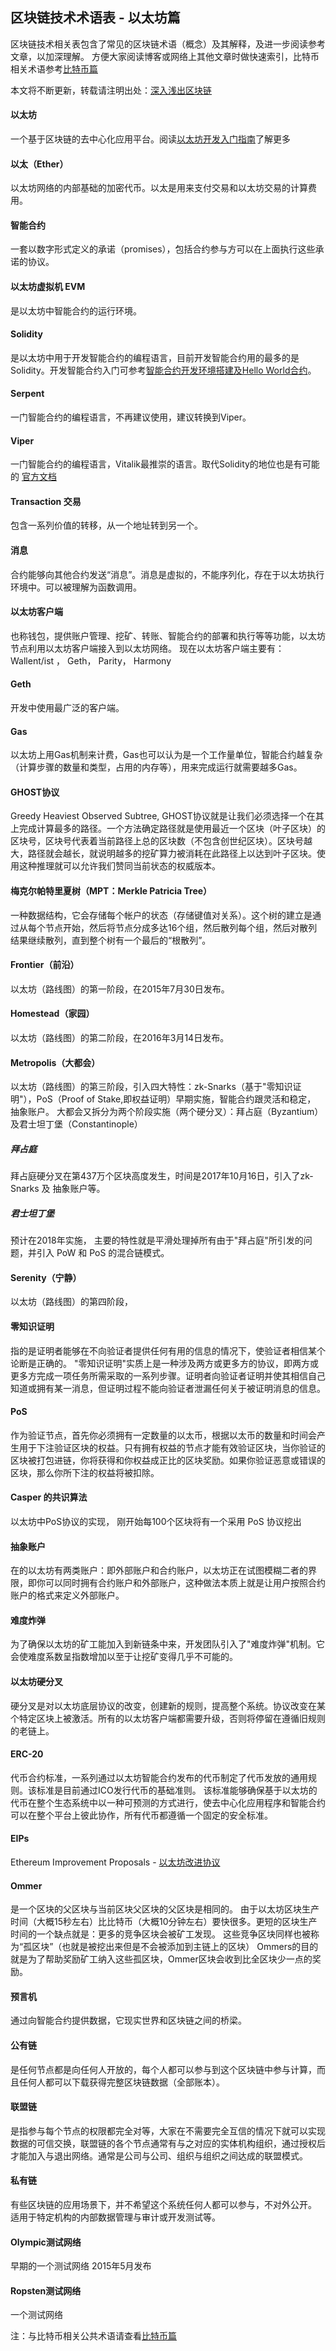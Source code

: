 ## 区块链技术术语表 - 以太坊篇

区块链技术相关表包含了常见的区块链术语（概念）及其解释，及进一步阅读参考文章，以加深理解。
方便大家阅读博客或网络上其他文章时做快速索引，比特币相关术语参考[比特币篇](http://wiki.learnblockchain.cn/GLOSSARY.html)

本文将不断更新，转载请注明出处：[深入浅出区块链](http://wiki.learnblockchain.cn/GLOSSARY_eth.html) 

#### 以太坊
一个基于区块链的去中心化应用平台。阅读[以太坊开发入门指南](https://learnblockchain.cn/2017/11/20/whatiseth/)了解更多

#### 以太（Ether）
以太坊网络的内部基础的加密代币。以太是用来支付交易和以太坊交易的计算费用。

#### 智能合约
一套以数字形式定义的承诺（promises），包括合约参与方可以在上面执行这些承诺的协议。

#### 以太坊虚拟机 EVM
是以太坊中智能合约的运行环境。

#### Solidity
是以太坊中用于开发智能合约的编程语言，目前开发智能合约用的最多的是Solidity。开发智能合约入门可参考[智能合约开发环境搭建及Hello World合约](https://learnblockchain.cn/2017/11/24/init-env/)。

#### Serpent
一门智能合约的编程语言，不再建议使用，建议转换到Viper。

#### Viper
 一门智能合约的编程语言，Vitalik最推崇的语言。取代Solidity的地位也是有可能的
 [官方文档](https://viper.readthedocs.io/en/latest/index.html) 

#### Transaction 交易
包含一系列价值的转移，从一个地址转到另一个。

#### 消息
合约能够向其他合约发送“消息”。消息是虚拟的，不能序列化，存在于以太坊执行环境中。可以被理解为函数调用。

#### 以太坊客户端
也称钱包，提供账户管理、挖矿、转账、智能合约的部署和执行等等功能，以太坊节点利用以太坊客户端接入到以太坊网络。
现在以太坊客户端主要有：Wallent/ist ， Geth， Parity， Harmony

#### Geth
开发中使用最广泛的客户端。

#### Gas
以太坊上用Gas机制来计费，Gas也可以认为是一个工作量单位，智能合约越复杂（计算步骤的数量和类型，占用的内存等），用来完成运行就需要越多Gas。

#### GHOST协议
Greedy Heaviest Observed Subtree, GHOST协议就是让我们必须选择一个在其上完成计算最多的路径。一个方法确定路径就是使用最近一个区块（叶子区块）的区块号，区块号代表着当前路径上总的区块数（不包含创世纪区块）。区块号越大，路径就会越长，就说明越多的挖矿算力被消耗在此路径上以达到叶子区块。使用这种推理就可以允许我们赞同当前状态的权威版本。

#### 梅克尔帕特里夏树（MPT：Merkle Patricia Tree）
一种数据结构，它会存储每个帐户的状态（存储键值对关系）。这个树的建立是通过从每个节点开始，然后将节点分成多达16个组，然后散列每个组，然后对散列结果继续散列，直到整个树有一个最后的“根散列”。

#### Frontier（前沿）
以太坊（路线图）的第一阶段，在2015年7月30日发布。

#### Homestead（家园）
以太坊（路线图）的第二阶段，在2016年3月14日发布。

#### Metropolis（大都会）
以太坊（路线图）的第三阶段，引入四大特性：zk-Snarks（基于"零知识证明"），PoS（Proof of Stake,即权益证明）早期实施，智能合约跟灵活和稳定， 抽象账户。
大都会又拆分为两个阶段实施（两个硬分叉）：拜占庭（Byzantium）及君士坦丁堡（Constantinople）

##### 拜占庭
拜占庭硬分叉在第437万个区块高度发生，时间是2017年10月16日，引入了zk-Snarks 及 抽象账户等。

##### 君士坦丁堡
预计在2018年实施， 主要的特性就是平滑处理掉所有由于"拜占庭"所引发的问题，并引入 PoW 和 PoS 的混合链模式。

#### Serenity（宁静）
以太坊（路线图）的第四阶段，

#### 零知识证明
指的是证明者能够在不向验证者提供任何有用的信息的情况下，使验证者相信某个论断是正确的。
"零知识证明"实质上是一种涉及两方或更多方的协议，即两方或更多方完成一项任务所需采取的一系列步骤。证明者向验证者证明并使其相信自己知道或拥有某一消息，但证明过程不能向验证者泄漏任何关于被证明消息的信息。

#### PoS
作为验证节点，首先你必须拥有一定数量的以太币，根据以太币的数量和时间会产生用于下注验证区块的权益。只有拥有权益的节点才能有效验证区块，当你验证的区块被打包进链，你将获得和你权益成正比的区块奖励。如果你验证恶意或错误的区块，那么你所下注的权益将被扣除。

#### Casper 的共识算法
以太坊中PoS协议的实现， 刚开始每100个区块将有一个采用 PoS 协议挖出

#### 抽象账户
在的以太坊有两类账户：即外部账户和合约账户，以太坊正在试图模糊二者的界限，即你可以同时拥有合约账户和外部账户，这种做法本质上就是让用户按照合约账户的格式来定义外部账户。

#### 难度炸弹
为了确保以太坊的矿工能加入到新链条中来，开发团队引入了"难度炸弹"机制。它会使难度系数呈指数增加以至于让挖矿变得几乎不可能的。

#### 以太坊硬分叉
硬分叉是对以太坊底层协议的改变，创建新的规则，提高整个系统。协议改变在某个特定区块上被激活。所有的以太坊客户端都需要升级，否则将停留在遵循旧规则的老链上。

#### ERC-20
代币合约标准，一系列通过以太坊智能合约发布的代币制定了代币发放的通用规则。该标准是目前通过ICO发行代币的基础准则。
该标准能够确保基于以太坊的代币在整个生态系统中以一种可预测的方式进行，使去中心化应用程序和智能合约可以在整个平台上彼此协作，所有代币都遵循一个固定的安全标准。

#### EIPs
Ethereum Improvement Proposals - [以太坊改进协议](https://github.com/ethereum/EIPs/blob/master/README.md)

#### Ommer
是一个区块的父区块与当前区块父区块的父区块是相同的。
由于以太坊区块生产时间（大概15秒左右）比比特币（大概10分钟左右）要快很多。更短的区块生产时间的一个缺点就是：更多的竞争区块会被矿工发现。
这些竞争区块同样也被称为“孤区块”（也就是被挖出来但是不会被添加到主链上的区块）
Ommers的目的就是为了帮助奖励矿工纳入这些孤区块，Ommer区块会收到比全区块少一点的奖励。

#### 预言机
通过向智能合约提供数据，它现实世界和区块链之间的桥梁。

#### 公有链
是任何节点都是向任何人开放的，每个人都可以参与到这个区块链中参与计算，而且任何人都可以下载获得完整区块链数据（全部账本）。

#### 联盟链
是指参与每个节点的权限都完全对等，大家在不需要完全互信的情况下就可以实现数据的可信交换，联盟链的各个节点通常有与之对应的实体机构组织，通过授权后才能加入与退出网络。通常是公司与公司、组织与组织之间达成的联盟模式。

#### 私有链

有些区块链的应用场景下，并不希望这个系统任何人都可以参与，不对外公开。
适用于特定机构的内部数据管理与审计或开发测试等。

#### Olympic测试网络
早期的一个测试网络 2015年5月发布

#### Ropsten测试网络
一个测试网络 

注：与比特币相关公共术语请查看[比特币篇](http://wiki.learnblockchain.cn/GLOSSARY.html)
